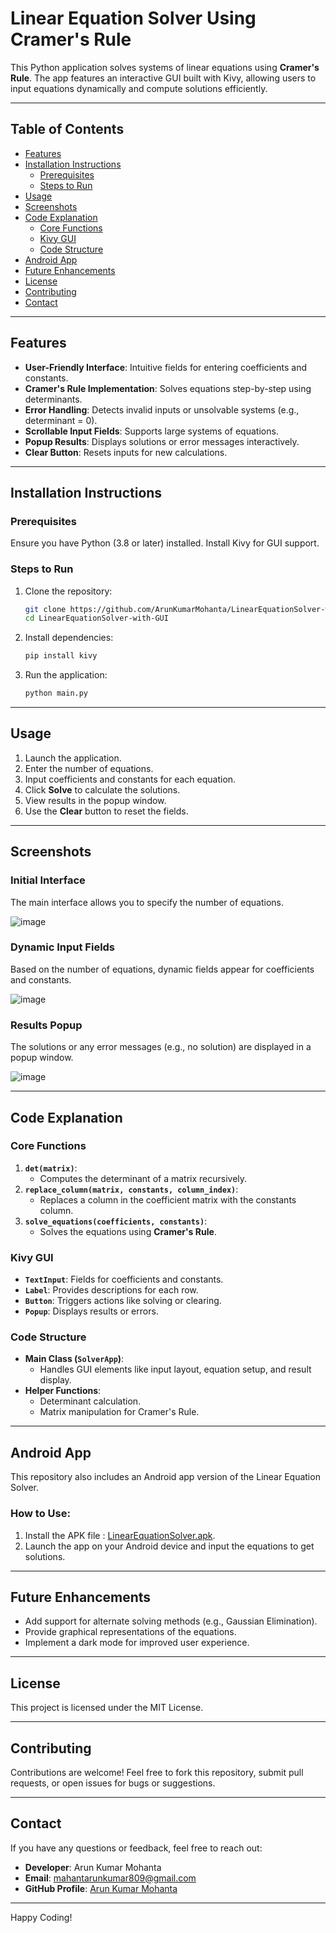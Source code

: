 # Linear Equation Solver Using Cramer's Rule

This Python application solves systems of linear equations using **Cramer's Rule**. The app features an interactive GUI built with Kivy, allowing users to input equations dynamically and compute solutions efficiently.

---

## Table of Contents

- [Features](#features)
- [Installation Instructions](#installation-instructions)
  - [Prerequisites](#prerequisites)
  - [Steps to Run](#steps-to-run)
- [Usage](#usage)
- [Screenshots](#screenshots)
- [Code Explanation](#code-explanation)
  - [Core Functions](#core-functions)
  - [Kivy GUI](#kivy-gui)
  - [Code Structure](#code-structure)
- [Android App](#android-app)
- [Future Enhancements](#future-enhancements)
- [License](#license)
- [Contributing](#contributing)
- [Contact](#contact)

---

## Features

- **User-Friendly Interface**: Intuitive fields for entering coefficients and constants.
- **Cramer's Rule Implementation**: Solves equations step-by-step using determinants.
- **Error Handling**: Detects invalid inputs or unsolvable systems (e.g., determinant = 0).
- **Scrollable Input Fields**: Supports large systems of equations.
- **Popup Results**: Displays solutions or error messages interactively.
- **Clear Button**: Resets inputs for new calculations.

---

## Installation Instructions

### Prerequisites

Ensure you have Python (3.8 or later) installed. Install Kivy for GUI support.

### Steps to Run

1. Clone the repository:
    ```bash
    git clone https://github.com/ArunKumarMohanta/LinearEquationSolver-with-GUI
    cd LinearEquationSolver-with-GUI
    ```
2. Install dependencies:
    ```bash
    pip install kivy
    ```
3. Run the application:
    ```bash
    python main.py
    ```

---

## Usage

1. Launch the application.
2. Enter the number of equations.
3. Input coefficients and constants for each equation.
4. Click **Solve** to calculate the solutions.
5. View results in the popup window.
6. Use the **Clear** button to reset the fields.

---

## Screenshots

### Initial Interface

The main interface allows you to specify the number of equations.

![image](https://github.com/user-attachments/assets/d159894d-115a-435a-9fc0-1587bd3f7429)


### Dynamic Input Fields

Based on the number of equations, dynamic fields appear for coefficients and constants.

![image](https://github.com/user-attachments/assets/d3f11eb4-32ba-4f26-8c65-bdde1affbd03)


### Results Popup

The solutions or any error messages (e.g., no solution) are displayed in a popup window.

![image](https://github.com/user-attachments/assets/684514dd-bc6e-4cea-99be-e23f0521d5cc)

---

## Code Explanation

### Core Functions

1. **`det(matrix)`**:
    - Computes the determinant of a matrix recursively.
2. **`replace_column(matrix, constants, column_index)`**:
    - Replaces a column in the coefficient matrix with the constants column.
3. **`solve_equations(coefficients, constants)`**:
    - Solves the equations using **Cramer's Rule**.

### Kivy GUI

- **`TextInput`**: Fields for coefficients and constants.
- **`Label`**: Provides descriptions for each row.
- **`Button`**: Triggers actions like solving or clearing.
- **`Popup`**: Displays results or errors.

### Code Structure

- **Main Class (`SolverApp`)**:
    - Handles GUI elements like input layout, equation setup, and result display.
- **Helper Functions**:
    - Determinant calculation.
    - Matrix manipulation for Cramer's Rule.

---

## Android App

This repository also includes an Android app version of the Linear Equation Solver.

### How to Use:

1. Install the APK file : [LinearEquationSolver.apk](./LinearEquationSolver.apk).
2. Launch the app on your Android device and input the equations to get solutions.

---

## Future Enhancements

- Add support for alternate solving methods (e.g., Gaussian Elimination).
- Provide graphical representations of the equations.
- Implement a dark mode for improved user experience.

---

## License

This project is licensed under the MIT License.

---

## Contributing

Contributions are welcome! Feel free to fork this repository, submit pull requests, or open issues for bugs or suggestions.

---

## Contact

If you have any questions or feedback, feel free to reach out:

- **Developer**: Arun Kumar Mohanta
- **Email**: mahantarunkumar809@gmail.com
- **GitHub Profile**: [Arun Kumar Mohanta](https://github.com/ArunKumarMohanta)

---

Happy Coding!
